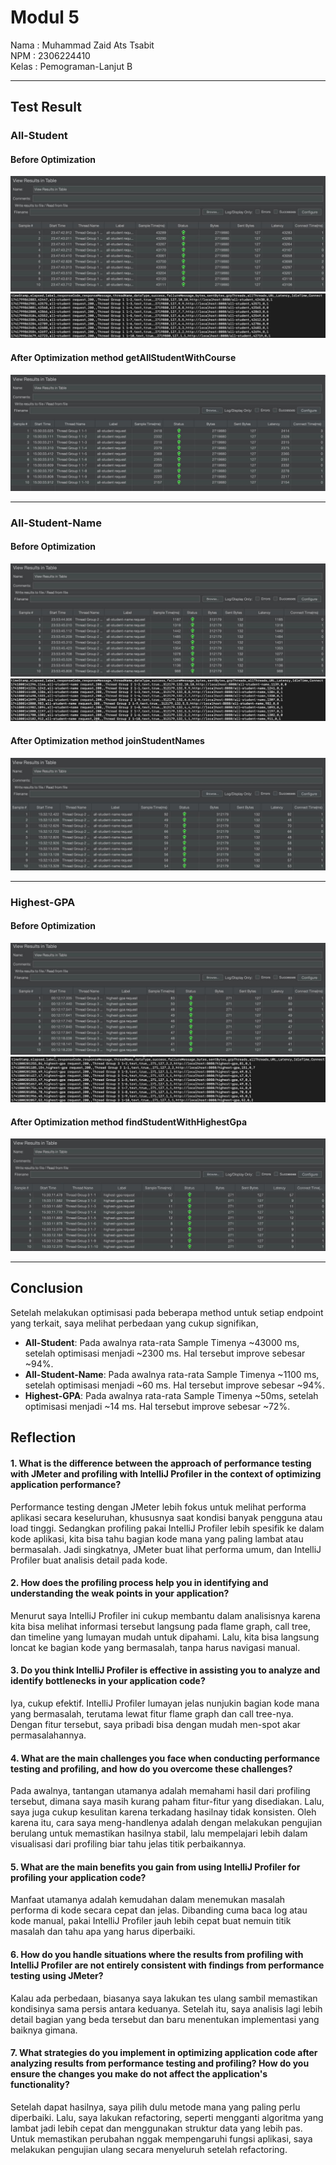 # Modul 5
Nama  : Muhammad Zaid Ats Tsabit <br>
NPM   : 2306224410 <br>
Kelas : Pemograman-Lanjut B

---
## Test Result
### All-Student

#### Before Optimization
![before_allstudent.jpeg](file/before_allstudent.jpeg)
![cli_allstudent.jpeg](file/cli_allstudent.jpeg)

#### After Optimization method getAllStudentWithCourse
![after_allstudent.jpeg](file/after_allstudent.jpeg)

---

### All-Student-Name

#### Before Optimization
![before_allstudentname.jpeg](file/before_allstudentname.jpeg)
![cli_allstudentname.jpeg](file/cli_allstudentname.jpeg)

#### After Optimization method joinStudentNames
![after_allstudentname.jpeg](file/after_allstudentname.jpeg)

---

### Highest-GPA

#### Before Optimization
![before_highestgpa.jpeg](file/before_highestgpa.jpeg)
![cli_highestgpa.jpeg](file/cli_highestgpa.jpeg)

#### After Optimization method findStudentWithHighestGpa
![after_highestgpa.jpeg](file/after_highestgpa.jpeg)

---

## Conclusion
Setelah melakukan optimisasi pada beberapa method untuk setiap endpoint yang terkait,
saya melihat perbedaan yang cukup signifikan, 

* **All-Student**: Pada awalnya rata-rata Sample Timenya ~43000 ms, setelah optimisasi  menjadi ~2300 ms. 
  Hal tersebut improve sebesar ~94%.
* **All-Student-Name**: Pada awalnya rata-rata Sample Timenya ~1100 ms, setelah optimisasi menjadi ~60 ms.
  Hal tersebut improve sebesar ~94%.
* **Highest-GPA**: Pada awalnya rata-rata Sample Timenya ~50ms, setelah optimisasi menjadi ~14 ms.
  Hal tersebut improve sebesar ~72%.


## Reflection

#### 1. What is the difference between the approach of performance testing with JMeter and profiling with IntelliJ Profiler in the context of optimizing application performance? </br>
Performance testing dengan JMeter lebih fokus untuk melihat performa aplikasi secara keseluruhan, khususnya saat kondisi banyak pengguna atau load tinggi. Sedangkan profiling pakai IntelliJ Profiler lebih spesifik ke dalam kode aplikasi, kita bisa tahu bagian kode mana yang paling lambat atau bermasalah. Jadi singkatnya, JMeter buat lihat performa umum, dan IntelliJ Profiler buat analisis detail pada kode.
#### 2. How does the profiling process help you in identifying and understanding the weak points in your application?
Menurut saya IntelliJ Profiler ini cukup membantu dalam analisisnya karena kita bisa melihat informasi tersebut langsung pada
flame graph, call tree, dan timeline yang lumayan mudah untuk dipahami. Lalu, kita bisa langsung loncat ke bagian kode yang bermasalah, tanpa harus navigasi manual.
#### 3. Do you think IntelliJ Profiler is effective in assisting you to analyze and identify bottlenecks in your application code?
Iya, cukup efektif. IntelliJ Profiler lumayan jelas nunjukin bagian kode mana yang bermasalah, terutama lewat fitur flame graph dan call tree-nya. Dengan fitur tersebut, saya pribadi bisa dengan mudah men-spot akar permasalahannya.
#### 4. What are the main challenges you face when conducting performance testing and profiling, and how do you overcome these challenges?
Pada awalnya, tantangan utamanya adalah memahami hasil dari profiling tersebut, dimana saya masih kurang paham fitur-fitur yang disediakan.
Lalu, saya juga cukup kesulitan karena terkadang hasilnay tidak konsisten. Oleh karena itu, cara saya meng-handlenya adalah dengan
melakukan pengujian berulang untuk memastikan hasilnya stabil, lalu mempelajari lebih dalam visualisasi dari profiling biar tahu jelas titik perbaikannya.
#### 5. What are the main benefits you gain from using IntelliJ Profiler for profiling your application code?
Manfaat utamanya adalah kemudahan dalam menemukan masalah performa di kode secara cepat dan jelas. Dibanding cuma baca log atau kode manual, pakai IntelliJ Profiler jauh lebih cepat buat nemuin titik masalah dan tahu apa yang harus diperbaiki.
#### 6. How do you handle situations where the results from profiling with IntelliJ Profiler are not entirely consistent with findings from performance testing using JMeter?
Kalau ada perbedaan, biasanya saya lakukan tes ulang sambil memastikan kondisinya sama persis antara keduanya. Setelah itu, saya analisis lagi lebih detail bagian yang beda tersebut dan baru menentukan implementasi yang baiknya gimana.
#### 7. What strategies do you implement in optimizing application code after analyzing results from performance testing and profiling? How do you ensure the changes you make do not affect the application's functionality?
Setelah dapat hasilnya, saya pilih dulu metode mana yang paling perlu diperbaiki. Lalu, saya lakukan refactoring, seperti mengganti algoritma yang lambat jadi lebih cepat dan menggunakan struktur data yang lebih pas.
Untuk memastikan perubahan nggak mempengaruhi fungsi aplikasi, saya melakukan pengujian ulang secara menyeluruh setelah refactoring.


